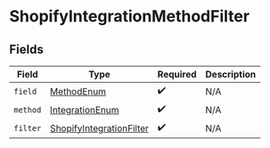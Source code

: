# ShopifyIntegrationMethodFilter


## Fields

| Field                                                                           | Type                                                                            | Required                                                                        | Description                                                                     |
| ------------------------------------------------------------------------------- | ------------------------------------------------------------------------------- | ------------------------------------------------------------------------------- | ------------------------------------------------------------------------------- |
| `field`                                                                         | [MethodEnum](../../models/components/MethodEnum.md)                             | :heavy_check_mark:                                                              | N/A                                                                             |
| `method`                                                                        | [IntegrationEnum](../../models/components/IntegrationEnum.md)                   | :heavy_check_mark:                                                              | N/A                                                                             |
| `filter`                                                                        | [ShopifyIntegrationFilter](../../models/components/ShopifyIntegrationFilter.md) | :heavy_check_mark:                                                              | N/A                                                                             |